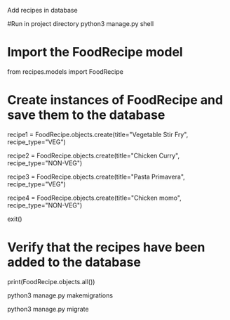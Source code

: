 Add recipes in database

#Run in project directory
python3 manage.py shell

# Import the FoodRecipe model
from recipes.models import FoodRecipe

# Create instances of FoodRecipe and save them to the database

recipe1 = FoodRecipe.objects.create(title="Vegetable Stir Fry", recipe_type="VEG")

recipe2 = FoodRecipe.objects.create(title="Chicken Curry", recipe_type="NON-VEG")

recipe3 = FoodRecipe.objects.create(title="Pasta Primavera", recipe_type="VEG")

recipe4 = FoodRecipe.objects.create(title="Chicken momo", recipe_type="NON-VEG")

exit()

# Verify that the recipes have been added to the database
print(FoodRecipe.objects.all())

python3 manage.py makemigrations

python3 manage.py migrate

